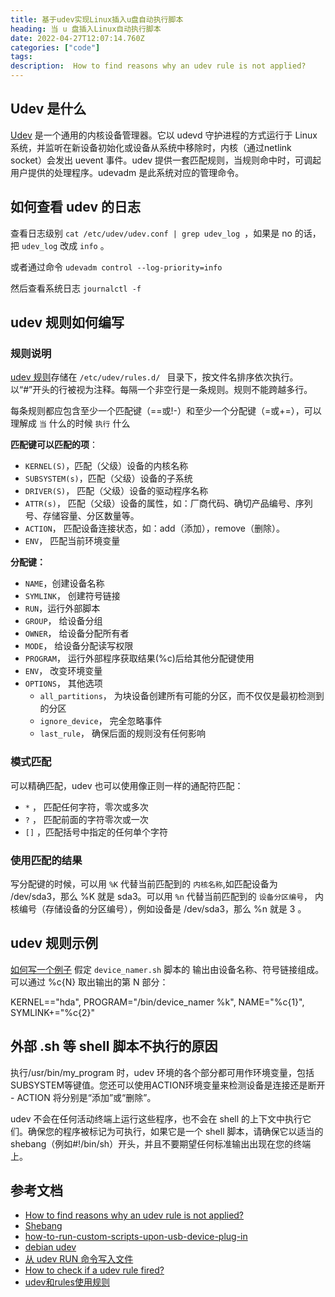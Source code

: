 ```yaml
---
title: 基于udev实现Linux插入u盘自动执行脚本
heading: 当 u 盘插入Linux自动执行脚本
date: 2022-04-27T12:07:14.760Z
categories: ["code"]
tags: 
description:  How to find reasons why an udev rule is not applied?
---
```


## Udev 是什么

[Udev](zh.wikipedia.org/wiki/Udev) 是一个通用的内核设备管理器。它以 udevd 守护进程的方式运行于 Linux 系统，并监听在新设备初始化或设备从系统中移除时，内核（通过netlink socket）会发出 uevent 事件。udev 提供一套匹配规则，当规则命中时，可调起用户提供的处理程序。udevadm 是此系统对应的管理命令。 


## 如何查看 udev 的日志
查看日志级别 `cat /etc/udev/udev.conf | grep udev_log `，如果是 no 的话，把 `udev_log` 改成 `info` 。

或者通过命令 `udevadm control --log-priority=info`

然后查看系统日志 `journalctl -f`


## udev 规则如何编写

### 规则说明

[udev 规则](http://reactivated.net/writing_udev_rules.html)存储在 `/etc/udev/rules.d/ ` 目录下，按文件名排序依次执行。以“#”开头的行被视为注释。每隔一个非空行是一条规则。规则不能跨越多行。

每条规则都应包含至少一个匹配键（==或!-）和至少一个分配键（=或+=），可以理解成 `当` 什么的时候 `执行` 什么

**匹配键可以匹配的项**：
- `KERNEL(S)`，匹配（父级）设备的内核名称
- `SUBSYSTEM(s)`，匹配（父级）设备的子系统
- `DRIVER(S)`， 匹配（父级）设备的驱动程序名称
- `ATTR(s)`， 匹配（父级）设备的属性，如：厂商代码、确切产品编号、序列号、存储容量、分区数量等。
- `ACTION`， 匹配设备连接状态，如：add（添加），remove（删除）。
- `ENV`， 匹配当前环境变量


**分配键：**
- `NAME`，创建设备名称
- `SYMLINK`， 创建符号链接
- `RUN`，运行外部脚本
- `GROUP`， 给设备分组
- `OWNER`， 给设备分配所有者
- `MODE`， 给设备分配读写权限
- `PROGRAM`， 运行外部程序获取结果(%c)后给其他分配键使用
- `ENV`， 改变环境变量
- `OPTIONS`， 其他选项
    - `all_partitions`， 为块设备创建所有可能的分区，而不仅仅是最初检测到的分区
    - `ignore_device`， 完全忽略事件
    - `last_rule`， 确保后面的规则没有任何影响

### 模式匹配

可以精确匹配，udev 也可以使用像正则一样的通配符匹配：
- `*` ， 匹配任何字符，零次或多次
- `?` ， 匹配前面的字符零次或一次
- `[]` ，匹配括号中指定的任何单个字符

### 使用匹配的结果

写分配键的时候，可以用 `%K` 代替当前匹配到的 `内核名称`,如匹配设备为 /dev/sda3，那么 %K 就是 sda3。可以用 `%n` 代替当前匹配到的 `设备分区编号`， 内核编号（存储设备的分区编号），例如设备是 /dev/sda3，那么 %n 就是 3 。

## udev 规则示例
[如何写一个例子](https://linux.cn/article-10329-1.html)
假定 `device_namer.sh` 脚本的 输出由设备名称、符号链接组成。可以通过 %c{N} 取出输出的第 N 部分：

KERNEL=="hda", PROGRAM="/bin/device_namer %k", NAME="%c{1}", SYMLINK+="%c{2}"



## 外部 .sh 等 shell 脚本不执行的原因

执行/usr/bin/my_program 时，udev 环境的各个部分都可用作环境变量，包括SUBSYSTEM等键值。您还可以使用ACTION环境变量来检测设备是连接还是断开 - ACTION 将分别是“添加”或“删除”。

udev 不会在任何活动终端上运行这些程序，也不会在 shell 的上下文中执行它们。确保您的程序被标记为可执行，如果它是一个 shell 脚本，请确保它以适当的shebang（例如#!/bin/sh）开头，并且不要期望任何标准输出出现在您的终端上。


## 参考文档

- [How to find reasons why an udev rule is not applied?](https://stackoverflow.com/questions/67123997/how-to-find-reasons-why-an-udev-rule-is-not-applied)
- [Shebang](zh.wikipedia.org/zh-hans/Shebang)
- [how-to-run-custom-scripts-upon-usb-device-plug-in](https://unix.stackexchange.com/questions/28548/how-to-run-custom-scripts-upon-usb-device-plug-in)
- [debian udev](https://wiki.debian.org/udev)
- [从 udev RUN 命令写入文件](https://superuser.com/questions/1273148/writing-to-a-file-from-a-udev-run-command)
- [How to check if a udev rule fired?](https://superuser.com/questions/677106/how-to-check-if-a-udev-rule-fired)
- [udev和rules使用规则](https://www.cnblogs.com/zhouhbing/p/4025748.html)